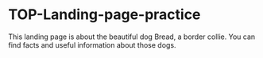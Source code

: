 # TOP-Landing-page-practice
This landing page is about the beautiful dog Bread, a border collie.
You can find facts and useful information about those dogs.
